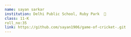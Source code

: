 ```yaml
---
name: sayan sarkar
institution: Delhi Public School, Ruby Park  🚩 
class: 11-K
roll_no:35
link: https://github.com/sayan1906/game-of-cricket-.git
--- 
```

